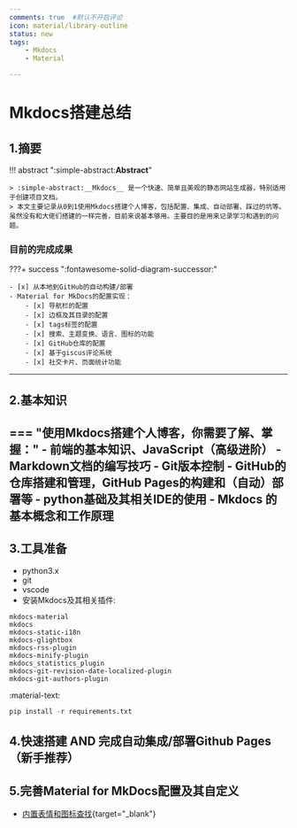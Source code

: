```yaml
---
comments: true  #默认不开启评论
icon: material/library-outline
status: new
tags:
    - Mkdocs
    - Material

---
```

# Mkdocs搭建总结

## 1.摘要

!!! abstract ":simple-abstract:__Abstract__"

    > :simple-abstract:__Mkdocs__ 是一个快速、简单且美观的静态网站生成器，特别适用于创建项目文档。  
    > 本文主要记录从0到1使用Mkdocs搭建个人博客，包括配置、集成、自动部署、踩过的坑等。虽然没有和大佬们搭建的一样完善，目前来说基本够用。主要目的是用来记录学习和遇到的问题。

### 目前的完成成果

???+ success ":fontawesome-solid-diagram-successor:"

    - [x] 从本地到GitHub的自动构建/部署
    - Material for MkDocs的配置实现：
        - [x] 导航栏的配置
        - [x] 边框及其目录的配置
        - [x] tags标签的配置
        - [x] 搜索、主题变换、语言、图标的功能
        - [x] GitHub仓库的配置
        - [x] 基于giscus评论系统
        - [x] 社交卡片、页面统计功能
---
## 2.基本知识

=== "使用Mkdocs搭建个人博客，你需要了解、掌握："
    - 前端的基本知识、JavaScript（高级进阶）
    - Markdown文档的编写技巧
    - Git版本控制
    - GitHub的仓库搭建和管理，GitHub Pages的构建和（自动）部署等
    - python基础及其相关IDE的使用
    - Mkdocs 的基本概念和工作原理
---

## 3.工具准备

- python3.x
- git
- vscode
- 安装Mkdocs及其相关插件: 

```text title="requirements.txt" 
mkdocs-material
mkdocs
mkdocs-static-i18n
mkdocs-glightbox
mkdocs-rss-plugin
mkdocs-minify-plugin
mkdocs_statistics_plugin
mkdocs-git-revision-date-localized-plugin
mkdocs-git-authors-plugin
```
:material-text:
```py title="安装命令："
pip install -r requirements.txt
```

## 4.快速搭建 AND 完成自动集成/部署Github Pages（新手推荐）





## 5.完善Material for MkDocs配置及其自定义

- [内置表情和图标查找](https://squidfunk.github.io/mkdocs-material/reference/icons-emojis/){target="_blank"}









